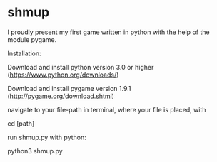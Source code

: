 # shmup
I proudly present my first game written in python with the help of the module pygame.

Installation:

Download and install python version 3.0 or higher (https://www.python.org/downloads/)

Download and install pygame version 1.9.1 (http://pygame.org/download.shtml)

navigate to your file-path in terminal, where your file is placed, with

  cd [path]

run shmup.py with python:

  python3 shmup.py
